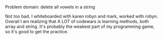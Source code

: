 Problem domain: delete all vowels in a string

Not too bad. I whiteboarded with karen robyn and mark, worked with robyn. Overall I am realizing that A LOT of codewars is learning methods, both array and string. It's probably the weakest part of my programming game, so it's good to get the practice.